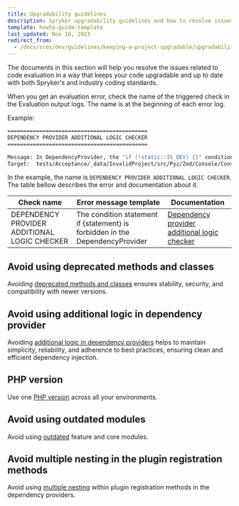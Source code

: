 ```yaml
---
title: Upgradability guidelines
description: Spryker upgradability guidelines and how to resolve issues related to code evaluation to help keep your code inline with Spryker and industry standards.
template: howto-guide-template
last_updated: Nov 16, 2023
redirect_from:
  - /docs/scos/dev/guidelines/keeping-a-project-upgradable/upgradability-guidelines/upgradability-guidelines.html
---
```


The documents in this section will help you resolve the issues related to code evaluation in a way that keeps your code upgradable and up to date with both Spryker's and industry coding standards.

When you get an evaluation error, check the name of the triggered check in the Evaluation output logs. The name is at the beginning of each error log.

Example:
```bash
============================================
DEPENDENCY PROVIDER ADDITIONAL LOGIC CHECKER
============================================

Message: In DependencyProvider, the "if (!static::IS_DEV) {}" conditional statement is forbidden.
Target:  tests/Acceptance/_data/InvalidProject/src/Pyz/Zed/Console/ConsoleDependencyProvider.php
```

In the example, the name is `DEPENDENCY PROVIDER ADDITIONAL LOGIC CHECKER`. The table bellow describes the error and documentation about it.

<div class="width-100">


| Check name  | Error message template                                                   | Documentation                                                                                                                                                                          |
| ----------- |--------------------------------------------------------------------------|----------------------------------------------------------------------------------------------------------------------------------------------------------------------------------------|
| DEPENDENCY PROVIDER ADDITIONAL LOGIC CHECKER | The condition statement if {statement} is forbidden in the DependencyProvider | [Dependency provider additional logic checker](/docs/dg/dev/guidelines/keeping-a-project-upgradable/upgradability-guidelines/additional-logic-in-dependency-provider.html) |

</div>

## Avoid using deprecated methods and classes
Avoiding [deprecated methods and classes](/docs/dg/dev/updating-spryker/updating-spryker.html) ensures stability, security, and compatibility with newer versions.

## Avoid using additional logic in dependency provider
Avoiding [additional logic in dependency providers](/docs/dg/dev/guidelines/keeping-a-project-upgradable/upgradability-guidelines/additional-logic-in-dependency-provider.html) helps to maintain simplicity, reliability, and adherence to best practices, ensuring clean and efficient dependency injection.

## PHP version
Use one [PHP version](/docs/dg/dev/guidelines/keeping-a-project-upgradable/upgradability-guidelines/php-version.html) across all your environments.

## Avoid using outdated modules
Avoid using [outdated](/docs/dg/dev/guidelines/keeping-a-project-upgradable/upgradability-guidelines/minimum-allowed-shop-version.html) feature and core modules.

## Avoid multiple nesting in the plugin registration methods
Avoid using [multiple nesting](/docs/dg/dev/guidelines/keeping-a-project-upgradable/upgradability-guidelines/multidimensional-array.html) within plugin registration methods in the dependency providers.
